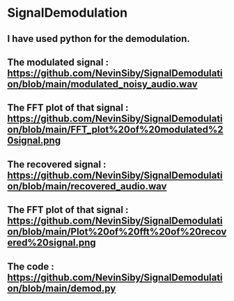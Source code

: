 # SignalDemodulation


## I have used python for the demodulation.


## The modulated signal : https://github.com/NevinSiby/SignalDemodulation/blob/main/modulated_noisy_audio.wav
## The FFT plot of that signal : https://github.com/NevinSiby/SignalDemodulation/blob/main/FFT_plot%20of%20modulated%20signal.png


## The recovered signal : https://github.com/NevinSiby/SignalDemodulation/blob/main/recovered_audio.wav
## The FFT plot of that signal : https://github.com/NevinSiby/SignalDemodulation/blob/main/Plot%20of%20fft%20of%20recovered%20signal.png

## The code : https://github.com/NevinSiby/SignalDemodulation/blob/main/demod.py
